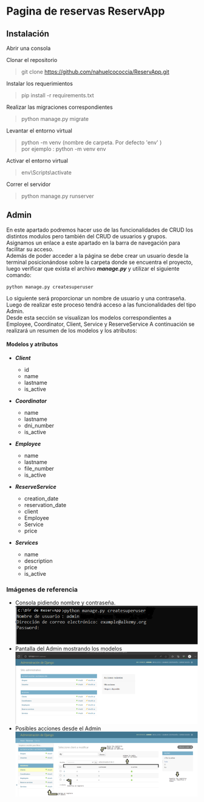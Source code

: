 # Pagina de reservas ReservApp

## Instalación

Abrir una consola

Clonar el repositorio

> git clone https://github.com/nahuelcococcia/ReservApp.git

Instalar los requerimientos

> pip install -r requirements.txt

Realizar las migraciones correspondientes

> python manage.py migrate 

Levantar el entorno virtual

> python -m venv (nombre de carpeta. Por defecto 'env' )\
> por ejemplo : python -m venv env

Activar el entorno virtual

> env\Scripts\activate

Correr el servidor

> python manage.py runserver


## Admin

En este apartado podremos hacer uso de las funcionalidades de CRUD los distintos modulos pero también del CRUD de usuarios y grupos.  
Asignamos un enlace a este apartado en la barra de navegación para facilitar su acceso.  
Además de poder acceder a la página se debe crear un usuario desde la terminal posicionándose sobre la carpeta donde se encuentra el proyecto, luego verificar que exista el archivo ___manage.py___ y utilizar el siguiente comando:  

    python manage.py createsuperuser  

Lo siguiente será proporcionar un nombre de usuario y una contraseña.  
Luego de realizar este proceso tendrá acceso a las funcionalidades del tipo Admin.  
Desde esta sección se visualizan los modelos correspondientes a Employee, Coordinator, Client, Service y ReserveService
A continuación se realizará un resumen de los modelos y los atributos:  

#### Modelos y atributos  
* **_Client_**
  * id
  * name
  * lastname
  * is_active
  
* **_Coordinator_**
  * name
  * lastname
  * dni_number
  * is_active
  
* **_Employee_**
  * name
  * lastname
  * file_number
  * is_active
  
* **_ReserveService_**
  * creation_date
  * reservation_date
  * client
  * Employee
  * Service
  * price
  
* **_Services_**
  * name
  * description
  * price
  * is_active

### Imágenes de referencia
* Consola pidiendo nombre y contraseña.  
![](/static/Admin1.png)
* Pantalla del Admin mostrando los modelos  
![](/static/Admin2.png)  
* Posibles acciones desde el Admin  
![](/static/Admin3.png) 





